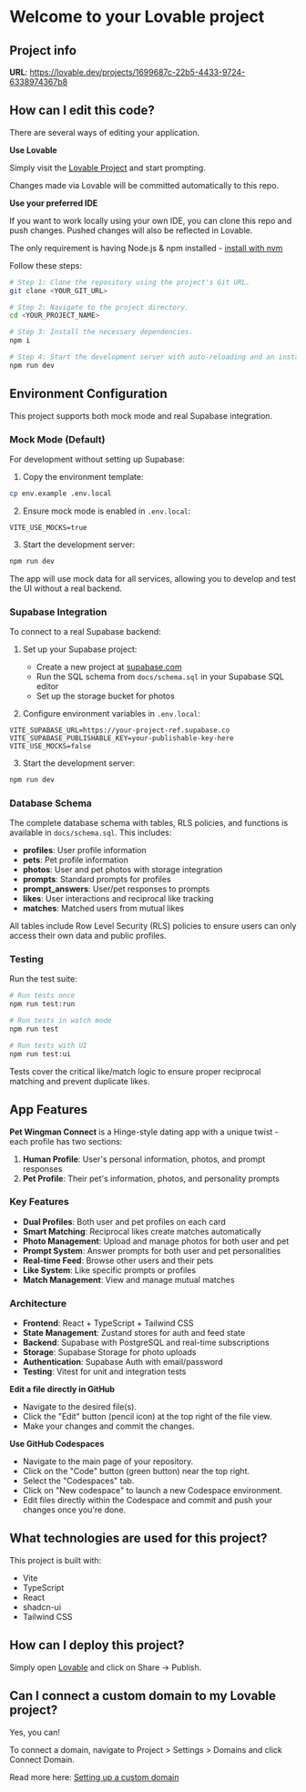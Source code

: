 # Welcome to your Lovable project

## Project info

**URL**: https://lovable.dev/projects/1699687c-22b5-4433-9724-6338974367b8

## How can I edit this code?

There are several ways of editing your application.

**Use Lovable**

Simply visit the [Lovable Project](https://lovable.dev/projects/1699687c-22b5-4433-9724-6338974367b8) and start prompting.

Changes made via Lovable will be committed automatically to this repo.

**Use your preferred IDE**

If you want to work locally using your own IDE, you can clone this repo and push changes. Pushed changes will also be reflected in Lovable.

The only requirement is having Node.js & npm installed - [install with nvm](https://github.com/nvm-sh/nvm#installing-and-updating)

Follow these steps:

```sh
# Step 1: Clone the repository using the project's Git URL.
git clone <YOUR_GIT_URL>

# Step 2: Navigate to the project directory.
cd <YOUR_PROJECT_NAME>

# Step 3: Install the necessary dependencies.
npm i

# Step 4: Start the development server with auto-reloading and an instant preview.
npm run dev
```

## Environment Configuration

This project supports both mock mode and real Supabase integration.

### Mock Mode (Default)

For development without setting up Supabase:

1. Copy the environment template:
```sh
cp env.example .env.local
```

2. Ensure mock mode is enabled in `.env.local`:
```env
VITE_USE_MOCKS=true
```

3. Start the development server:
```sh
npm run dev
```

The app will use mock data for all services, allowing you to develop and test the UI without a real backend.

### Supabase Integration

To connect to a real Supabase backend:

1. Set up your Supabase project:
   - Create a new project at [supabase.com](https://supabase.com)
   - Run the SQL schema from `docs/schema.sql` in your Supabase SQL editor
   - Set up the storage bucket for photos

2. Configure environment variables in `.env.local`:
```env
VITE_SUPABASE_URL=https://your-project-ref.supabase.co
VITE_SUPABASE_PUBLISHABLE_KEY=your-publishable-key-here
VITE_USE_MOCKS=false
```

3. Start the development server:
```sh
npm run dev
```

### Database Schema

The complete database schema with tables, RLS policies, and functions is available in `docs/schema.sql`. This includes:

- **profiles**: User profile information
- **pets**: Pet profile information  
- **photos**: User and pet photos with storage integration
- **prompts**: Standard prompts for profiles
- **prompt_answers**: User/pet responses to prompts
- **likes**: User interactions and reciprocal like tracking
- **matches**: Matched users from mutual likes

All tables include Row Level Security (RLS) policies to ensure users can only access their own data and public profiles.

### Testing

Run the test suite:

```sh
# Run tests once
npm run test:run

# Run tests in watch mode
npm run test

# Run tests with UI
npm run test:ui
```

Tests cover the critical like/match logic to ensure proper reciprocal matching and prevent duplicate likes.

## App Features

**Pet Wingman Connect** is a Hinge-style dating app with a unique twist - each profile has two sections:

1. **Human Profile**: User's personal information, photos, and prompt responses
2. **Pet Profile**: Their pet's information, photos, and personality prompts

### Key Features

- **Dual Profiles**: Both user and pet profiles on each card
- **Smart Matching**: Reciprocal likes create matches automatically  
- **Photo Management**: Upload and manage photos for both user and pet
- **Prompt System**: Answer prompts for both user and pet personalities
- **Real-time Feed**: Browse other users and their pets
- **Like System**: Like specific prompts or profiles
- **Match Management**: View and manage mutual matches

### Architecture

- **Frontend**: React + TypeScript + Tailwind CSS
- **State Management**: Zustand stores for auth and feed state
- **Backend**: Supabase with PostgreSQL and real-time subscriptions
- **Storage**: Supabase Storage for photo uploads
- **Authentication**: Supabase Auth with email/password
- **Testing**: Vitest for unit and integration tests

**Edit a file directly in GitHub**

- Navigate to the desired file(s).
- Click the "Edit" button (pencil icon) at the top right of the file view.
- Make your changes and commit the changes.

**Use GitHub Codespaces**

- Navigate to the main page of your repository.
- Click on the "Code" button (green button) near the top right.
- Select the "Codespaces" tab.
- Click on "New codespace" to launch a new Codespace environment.
- Edit files directly within the Codespace and commit and push your changes once you're done.

## What technologies are used for this project?

This project is built with:

- Vite
- TypeScript
- React
- shadcn-ui
- Tailwind CSS

## How can I deploy this project?

Simply open [Lovable](https://lovable.dev/projects/1699687c-22b5-4433-9724-6338974367b8) and click on Share -> Publish.

## Can I connect a custom domain to my Lovable project?

Yes, you can!

To connect a domain, navigate to Project > Settings > Domains and click Connect Domain.

Read more here: [Setting up a custom domain](https://docs.lovable.dev/tips-tricks/custom-domain#step-by-step-guide)
